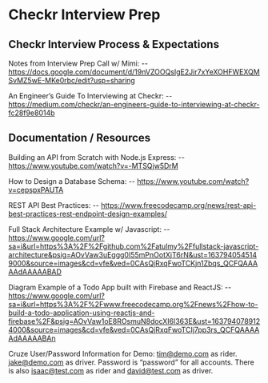 # Checkr Interview Prep

## Checkr Interview Process & Expectations

Notes from Interview Prep Call w/ Mimi:
-- https://docs.google.com/document/d/19nVZOOQsIgE2Jir7xYeXOHFWEXQMSvMZ5wE-MKe0rbc/edit?usp=sharing

An Engineer’s Guide To Interviewing at Checkr:
-- https://medium.com/checkr/an-engineers-guide-to-interviewing-at-checkr-fc28f9e8014b

## Documentation / Resources

Building an API from Scratch with Node.js Express:
-- https://www.youtube.com/watch?v=-MTSQjw5DrM

How to Design a Database Schema:
-- https://www.youtube.com/watch?v=cepspxPAUTA

REST API Best Practices:
-- https://www.freecodecamp.org/news/rest-api-best-practices-rest-endpoint-design-examples/

Full Stack Architecture Example w/ Javascript:
-- https://www.google.com/url?sa=i&url=https%3A%2F%2Fgithub.com%2Fatulmy%2Ffullstack-javascript-architecture&psig=AOvVaw3uEggg0I55mPnOotXjT6rN&ust=1637940545149000&source=images&cd=vfe&ved=0CAsQjRxqFwoTCKjn1Zbqs_QCFQAAAAAdAAAAABAD

Diagram Example of a Todo App built with Firebase and ReactJS:
-- https://www.google.com/url?sa=i&url=https%3A%2F%2Fwww.freecodecamp.org%2Fnews%2Fhow-to-build-a-todo-application-using-reactjs-and-firebase%2F&psig=AOvVaw1oE8ROsmuN8docXI6l363E&ust=1637940789124000&source=images&cd=vfe&ved=0CAsQjRxqFwoTCIj7pp3rs_QCFQAAAAAdAAAAABAn

Cruze User/Password Information for Demo:
tim@demo.com as rider. jake@demo.com as driver. Password is “password” for all accounts. There is also isaac@test.com as rider and david@test.com as driver.
